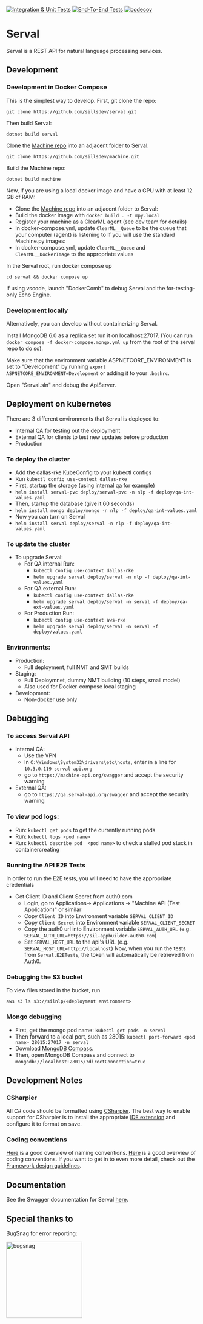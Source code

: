 [![Integration & Unit Tests](https://github.com/sillsdev/serval/actions/workflows/ci.yml/badge.svg)](https://github.com/sillsdev/serval/actions/workflows/ci.yml)
[![End-To-End Tests](https://github.com/sillsdev/serval/actions/workflows/ci-e2e.yml/badge.svg)](https://github.com/sillsdev/serval/actions/workflows/ci-e2e.yml)
[![codecov](https://codecov.io/gh/sillsdev/serval/graph/badge.svg?token=0PEQ9LXPK9)](https://codecov.io/gh/sillsdev/serval)

# Serval

Serval is a REST API for natural language processing services.

## Development

### Development in Docker Compose

This is the simplest way to develop.
First, git clone the repo:
  ```
  git clone https://github.com/sillsdev/serval.git
  ```
Then build Serval:
  ```
  dotnet build serval
  ```
Clone the [Machine repo](https://github.com/sillsdev/machine) into an adjacent folder to Serval:
  ```
  git clone https://github.com/sillsdev/machine.git
  ```
Build the Machine repo:
  ```
  dotnet build machine
  ```
Now, if you are using a local docker image and have a GPU with at least 12 GB of RAM:
* Clone the [Machine repo](https://github.com/sillsdev/machine.py) into an adjacent folder to Serval:
* Build the docker image with `docker build . -t mpy.local`
* Register your machine as a ClearML agent (see dev team for details)
* In docker-compose.yml, update `ClearML__Queue` to be the queue that your computer (agent) is listening to
If you will use the standard Machine.py images:
* In docker-compose.yml, update `ClearML__Queue` and `ClearML__DockerImage` to the appropriate values

In the Serval root, run docker compose up
  ```
  cd serval && docker compose up
  ```
If using vscode, launch "DockerComb" to debug Serval and the for-testing-only Echo Engine.

### Development locally
Alternatively, you can develop without containerizing Serval.

Install MongoDB 6.0 as a replica set run it on localhost:27017. (You can run `docker compose -f docker-compose.mongo.yml up` from the root of the serval repo to do so).

Make sure that the environment variable ASPNETCORE_ENVIRONMENT is set to "Development" by running `export ASPNETCORE_ENVIRONMENT=Development` or adding it to your `.bashrc`.

Open "Serval.sln" and debug the ApiServer.

## Deployment on kubernetes
There are 3 different environments that Serval is deployed to:
- Internal QA for testing out the deployment
- External QA for clients to test new updates before production
- Production
### To deploy the cluster
- Add the dallas-rke KubeConfig to your kubectl configs
- Run `kubectl config use-context dallas-rke`
- First, startup the storage (using internal qa for example)
- `helm install serval-pvc deploy/serval-pvc -n nlp -f deploy/qa-int-values.yaml`
- Then, startup the database (give it 60 seconds)
- `helm install mongo deploy/mongo -n nlp -f deploy/qa-int-values.yaml`
- Now you can turn on Serval
- `helm install serval deploy/serval -n nlp -f deploy/qa-int-values.yaml`

### To update the cluster
- To upgrade Serval:
  - For QA internal Run:
    - `kubectl config use-context dallas-rke`
    - `helm upgrade serval deploy/serval -n nlp -f deploy/qa-int-values.yaml`
  - For QA external Run:
    - `kubectl config use-context dallas-rke`
    - `helm upgrade serval deploy/serval -n serval -f deploy/qa-ext-values.yaml`
  - For Production Run:
    - `kubectl config use-context aws-rke`
    - `helm upgrade serval deploy/serval -n serval -f deploy/values.yaml`

### Environments:
- Production:
  - Full deployment, full NMT and SMT builds
- Staging:
  - Full Deploymnet, dummy NMT building (10 steps, small model)
  - Also used for Docker-compose local staging
- Development:
  - Non-docker use only

## Debugging
### To access Serval API
* Internal QA:
  * Use the VPN
  * In `C:\Windows\System32\drivers\etc\hosts`, enter in a line for `10.3.0.119 serval-api.org`
  * go to `https://machine-api.org/swagger` and accept the security warning
* External QA:
  * go to `https://qa.serval-api.org/swagger` and accept the security warning

### To view pod logs:
- Run: `kubectl get pods` to get the currently running pods
- Run: `kubectl logs <pod name>`
- Run: `kubectl describe pod  <pod name>` to check a stalled pod stuck in containercreating

### Running the API E2E Tests
In order to run the E2E tests, you will need to have the appropriate credentials
- Get Client ID and Client Secret from auth0.com
  - Login, go to Applications-> Applications -> "Machine API (Test Application)" or similar
  - Copy `Client ID` into Environment variable `SERVAL_CLIENT_ID`
  - Copy `Client Secret` into Environment variable `SERVAL_CLIENT_SECRET`
  - Copy the auth0 url into Environment variable `SERVAL_AUTH_URL` (e.g. `SERVAL_AUTH_URL=https://sil-appbuilder.auth0.com`)
  - Set `SERVAL_HOST_URL` to the api's URL (e.g. `SERVAL_HOST_URL=http://localhost`)
Now, when you run the tests from `Serval.E2ETests`, the token will automatically be retrieved from Auth0.

### Debugging the S3 bucket

To view files stored in the bucket, run
  ```
  aws s3 ls s3://silnlp/<deployment environment>
  ```
### Mongo debugging

* First, get the mongo pod name: `kubectl get pods -n serval`
* Then forward to a local port, such as 28015: `kubectl port-forward <pod name> 28015:27017 -n serval`
* Download [MongoDB Compass](https://www.mongodb.com/try/download/compass).
* Then, open MongoDB Compass and connect to `mongodb://localhost:28015/?directConnection=true`


## Development Notes
### CSharpier

All C# code should be formatted using [CSharpier](https://csharpier.com/). The best way to enable support for CSharpier is to install the appropriate [IDE extension](https://csharpier.com/docs/Editors) and configure it to format on save.

### Coding conventions

[Here](https://learn.microsoft.com/en-us/dotnet/csharp/fundamentals/coding-style/identifier-names) is a good overview of naming conventions. [Here](https://learn.microsoft.com/en-us/dotnet/csharp/fundamentals/coding-style/coding-conventions) is a good overview of coding conventions. If you want to get in to even more detail, check out the [Framework design guidelines](https://learn.microsoft.com/en-us/dotnet/standard/design-guidelines/).

## Documentation

See the Swagger documentation for Serval [here](https://prod.serval-api.org/swagger/index.html).

## Special thanks to

BugSnag for error reporting:

<img src="https://www.bugsnag.com/wp-content/uploads/2023/06/63bc40cd9d502eda8ea74ce7_Bugsnag-Full-Color-1.svg" alt="bugsnag" width="200"/>
